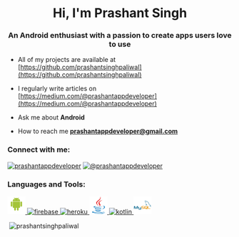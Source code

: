 <h1 align="center">Hi, I'm Prashant Singh</h1>
<h3 align="center">An Android enthusiast with a passion to create apps users love to use</h3>

- All of my projects are available at [https://github.com/prashantsinghpaliwal](https://github.com/prashantsinghpaliwal)

- I regularly write articles on [https://medium.com/@prashantappdeveloper](https://medium.com/@prashantappdeveloper)

- Ask me about **Android**

- How to reach me **prashantappdeveloper@gmail.com**

<h3 align="left">Connect with me:</h3>
<p align="left">
<a href="https://linkedin.com/in/prashantappdeveloper" target="blank"><img align="center" src="https://raw.githubusercontent.com/rahuldkjain/github-profile-readme-generator/neutral-icons/src/images/icons/Social/linked-in-alt.svg" alt="prashantappdeveloper" height="30" width="40" /></a>
<a href="https://medium.com/@prashantappdeveloper" target="blank"><img align="center" src="https://raw.githubusercontent.com/rahuldkjain/github-profile-readme-generator/neutral-icons/src/images/icons/Social/medium.svg" alt="@prashantappdeveloper" height="30" width="40" /></a>
</p>

<h3 align="left">Languages and Tools:</h3>
<p align="left"> <a href="https://developer.android.com" target="_blank"> <img src="https://raw.githubusercontent.com/devicons/devicon/master/icons/android/android-original-wordmark.svg" alt="android" width="40" height="40"/> </a> <a href="https://firebase.google.com/" target="_blank"> <img src="https://www.vectorlogo.zone/logos/firebase/firebase-icon.svg" alt="firebase" width="40" height="40"/> </a> <a href="https://heroku.com" target="_blank"> <img src="https://www.vectorlogo.zone/logos/heroku/heroku-icon.svg" alt="heroku" width="40" height="40"/> </a> <a href="https://www.java.com" target="_blank"> <img src="https://raw.githubusercontent.com/devicons/devicon/master/icons/java/java-original.svg" alt="java" width="40" height="40"/> </a> <a href="https://kotlinlang.org" target="_blank"> <img src="https://www.vectorlogo.zone/logos/kotlinlang/kotlinlang-icon.svg" alt="kotlin" width="40" height="40"/> </a> <a href="https://www.mysql.com/" target="_blank"> <img src="https://raw.githubusercontent.com/devicons/devicon/master/icons/mysql/mysql-original-wordmark.svg" alt="mysql" width="40" height="40"/> </a> </p>

<p>&nbsp;<img align="center" src="https://github-readme-stats.vercel.app/api?username=prashantsinghpaliwal&show_icons=true&locale=en" alt="prashantsinghpaliwal" /></p>
